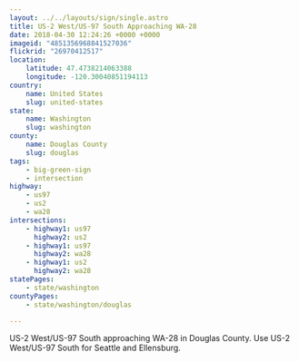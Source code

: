 ```yaml
---
layout: ../../layouts/sign/single.astro
title: US-2 West/US-97 South Approaching WA-28
date: 2018-04-30 12:24:26 +0000 +0000
imageid: "4851356968841527036"
flickrid: "26970412517"
location:
    latitude: 47.4738214063388
    longitude: -120.30040851194113
country:
    name: United States
    slug: united-states
state:
    name: Washington
    slug: washington
county:
    name: Douglas County
    slug: douglas
tags:
    - big-green-sign
    - intersection
highway:
    - us97
    - us2
    - wa28
intersections:
    - highway1: us97
      highway2: us2
    - highway1: us97
      highway2: wa28
    - highway1: us2
      highway2: wa28
statePages:
    - state/washington
countyPages:
    - state/washington/douglas

---
```

US-2 West/US-97 South approaching WA-28 in Douglas County.  Use US-2 West/US-97 South for Seattle and Ellensburg.